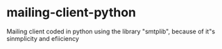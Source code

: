 # mailing-client-python
Mailing client coded in python using the library "smtplib", because of it"s sinmplicity and efiiciency

